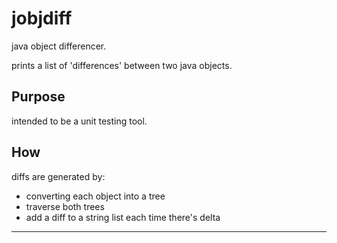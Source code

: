 # jobjdiff
java object differencer.

prints a list of 'differences' between two java objects.

## Purpose
intended to be a unit testing tool.

## How
diffs are generated by:
* converting each object into a tree
* traverse both trees
* add a diff to a string list each time there's delta

---
